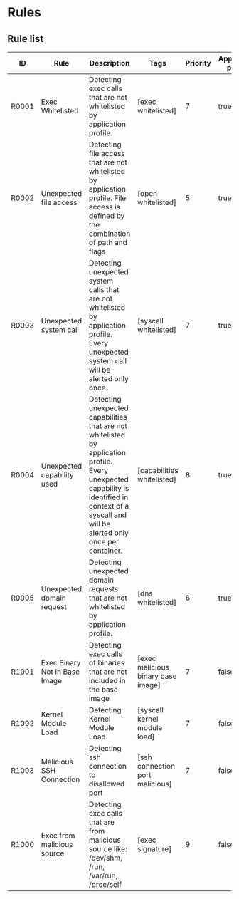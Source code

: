 # Rules

## Rule list

| ID | Rule | Description | Tags | Priority | Application profile |
|----|------|-------------|------|----------|---------------------|
| R0001 | Exec Whitelisted | Detecting exec calls that are not whitelisted by application profile | [exec whitelisted] | 7 | true |
| R0002 | Unexpected file access | Detecting file access that are not whitelisted by application profile. File access is defined by the combination of path and flags | [open whitelisted] | 5 | true |
| R0003 | Unexpected system call | Detecting unexpected system calls that are not whitelisted by application profile. Every unexpected system call will be alerted only once. | [syscall whitelisted] | 7 | true |
| R0004 | Unexpected capability used | Detecting unexpected capabilities that are not whitelisted by application profile. Every unexpected capability is identified in context of a syscall and will be alerted only once per container. | [capabilities whitelisted] | 8 | true |
| R0005 | Unexpected domain request | Detecting unexpected domain requests that are not whitelisted by application profile. | [dns whitelisted] | 6 | true |
| R1001 | Exec Binary Not In Base Image | Detecting exec calls of binaries that are not included in the base image | [exec malicious binary base image] | 7 | false |
| R1002 | Kernel Module Load | Detecting Kernel Module Load. | [syscall kernel module load] | 7 | false |
| R1003 | Malicious SSH Connection | Detecting ssh connection to disallowed port | [ssh connection port malicious] | 7 | false |
| R1000 | Exec from malicious source | Detecting exec calls that are from malicious source like: /dev/shm, /run, /var/run, /proc/self | [exec signature] | 9 | false |